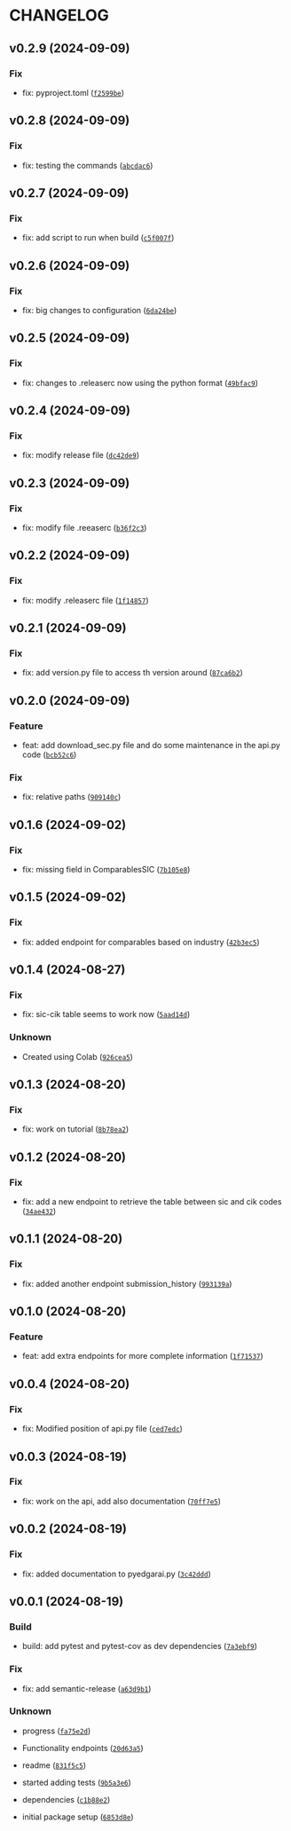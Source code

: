 # CHANGELOG

## v0.2.9 (2024-09-09)

### Fix

* fix: pyproject.toml ([`f2599be`](https://github.com/jfimbett/pyedgarai/commit/f2599be053537b26195d1e97a60e9d91521de219))

## v0.2.8 (2024-09-09)

### Fix

* fix: testing the commands ([`abcdac6`](https://github.com/jfimbett/pyedgarai/commit/abcdac60f96ba01c7d765d8549883137870a252f))

## v0.2.7 (2024-09-09)

### Fix

* fix: add script to run when build ([`c5f007f`](https://github.com/jfimbett/pyedgarai/commit/c5f007fae1f38218ce6cd235f0e642ae2b35ecea))

## v0.2.6 (2024-09-09)

### Fix

* fix: big changes to configuration ([`6da24be`](https://github.com/jfimbett/pyedgarai/commit/6da24beea34433767af6380f5dec43ddd0ea9e59))

## v0.2.5 (2024-09-09)

### Fix

* fix: changes to .releaserc now using the python format ([`49bfac9`](https://github.com/jfimbett/pyedgarai/commit/49bfac966859db91f250c66682712d6fe898bfb6))

## v0.2.4 (2024-09-09)

### Fix

* fix: modify release file ([`dc42de9`](https://github.com/jfimbett/pyedgarai/commit/dc42de924d7a1fccfedbac4bc7e21aafcd2cfd35))

## v0.2.3 (2024-09-09)

### Fix

* fix: modify file .reeaserc ([`b36f2c3`](https://github.com/jfimbett/pyedgarai/commit/b36f2c3c9d861ee69838e3ff6baca0076e197b95))

## v0.2.2 (2024-09-09)

### Fix

* fix: modify .releaserc file ([`1f14857`](https://github.com/jfimbett/pyedgarai/commit/1f1485726bac506c6f52b4b807ae54fca2cd0279))

## v0.2.1 (2024-09-09)

### Fix

* fix: add version.py file to access th version around ([`87ca6b2`](https://github.com/jfimbett/pyedgarai/commit/87ca6b2310ae1e4dad3667c37f0f12a52431bdb2))

## v0.2.0 (2024-09-09)

### Feature

* feat: add download_sec.py file and do some maintenance in the api.py code ([`bcb52c6`](https://github.com/jfimbett/pyedgarai/commit/bcb52c609609f4e03dffe8326df8c7dbaeb634dc))

### Fix

* fix: relative paths ([`909140c`](https://github.com/jfimbett/pyedgarai/commit/909140c48a4c205fa9024f64c62dcf6eed7bcf34))

## v0.1.6 (2024-09-02)

### Fix

* fix: missing field in ComparablesSIC ([`7b105e8`](https://github.com/jfimbett/pyedgarai/commit/7b105e89ac2ec0f6e391817554a7c5472b43cc55))

## v0.1.5 (2024-09-02)

### Fix

* fix: added endpoint for comparables based on industry ([`42b3ec5`](https://github.com/jfimbett/pyedgarai/commit/42b3ec590011069a2836c4bf3256af15226120aa))

## v0.1.4 (2024-08-27)

### Fix

* fix: sic-cik table seems to work now ([`5aad14d`](https://github.com/jfimbett/pyedgarai/commit/5aad14de2bf84844b4288abbcfa812c1f6bce4db))

### Unknown

* Created using Colab ([`926cea5`](https://github.com/jfimbett/pyedgarai/commit/926cea5e6216852c468e19e9dddfa254d4fe0c42))

## v0.1.3 (2024-08-20)

### Fix

* fix: work on tutorial ([`8b78ea2`](https://github.com/jfimbett/pyedgarai/commit/8b78ea27c43384effe50f1a222aefc13be7922c1))

## v0.1.2 (2024-08-20)

### Fix

* fix: add a new endpoint to retrieve the table between sic and cik codes ([`34ae432`](https://github.com/jfimbett/pyedgarai/commit/34ae43287cb9b75feb4e1698d8fa93f72b47291d))

## v0.1.1 (2024-08-20)

### Fix

* fix: added another endpoint submission_history ([`993139a`](https://github.com/jfimbett/pyedgarai/commit/993139afeb35d161532a3a4cf9abae8258493a00))

## v0.1.0 (2024-08-20)

### Feature

* feat: add extra endpoints for more complete information ([`1f71537`](https://github.com/jfimbett/pyedgarai/commit/1f71537c14ec778c7a0657d7efdd8575e52ea53f))

## v0.0.4 (2024-08-20)

### Fix

* fix: Modified position of api.py file ([`ced7edc`](https://github.com/jfimbett/pyedgarai/commit/ced7edc287506c3e813312b30c35ee147041e556))

## v0.0.3 (2024-08-19)

### Fix

* fix: work on the api, add also documentation ([`70ff7e5`](https://github.com/jfimbett/pyedgarai/commit/70ff7e5e2bdb87ae6b444b179f3ac1d6ba616ce8))

## v0.0.2 (2024-08-19)

### Fix

* fix: added documentation to pyedgarai.py ([`3c42ddd`](https://github.com/jfimbett/pyedgarai/commit/3c42dddc97eee39e050d5b36152a291aaf1c0482))

## v0.0.1 (2024-08-19)

### Build

* build: add pytest and pytest-cov as dev dependencies ([`7a3ebf9`](https://github.com/jfimbett/pyedgarai/commit/7a3ebf95296eb20660470e8440cd59e8358ecc66))

### Fix

* fix: add semantic-release ([`a63d9b1`](https://github.com/jfimbett/pyedgarai/commit/a63d9b1b8846c17835891bf1414322c3143ef083))

### Unknown

* progress ([`fa75e2d`](https://github.com/jfimbett/pyedgarai/commit/fa75e2d269892b0b8aa63ec7bf0fcb920a815fa8))

* Functionality endpoints ([`20d63a5`](https://github.com/jfimbett/pyedgarai/commit/20d63a5119948817277c34a2932b67863e6a99eb))

* readme ([`831f5c5`](https://github.com/jfimbett/pyedgarai/commit/831f5c5899bb4d3201afc51cc344029a52586df8))

* started adding tests ([`9b5a3e6`](https://github.com/jfimbett/pyedgarai/commit/9b5a3e62232c2adbad0609af2d7641095ea96c59))

* dependencies ([`c1b88e2`](https://github.com/jfimbett/pyedgarai/commit/c1b88e27ad5a6a00ae78abb50f17a18d731c801c))

* initial package setup ([`6853d8e`](https://github.com/jfimbett/pyedgarai/commit/6853d8e02c7169e93df574e0cb73d37e6f9a716c))
